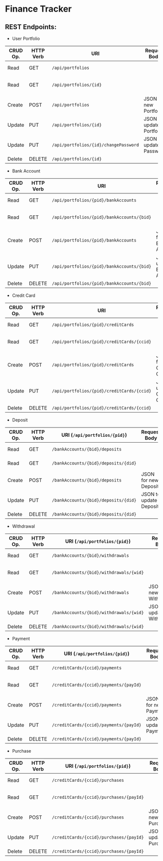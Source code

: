 # Finance Tracker

## REST Endpoints:

- User Portfolio

| CRUD Op. | HTTP Verb | URI                  | Request Body | Response Body |
|----------|-----------|-------------------------------|--------------|---------------|
| Read     | GET       | `/api/portfolios`         |              | List of all Portfolios |
| Read     | GET       | `/api/portfolios/{id}`|              | Representation of one Portfolio |
| Create   | POST      | `/api/portfolios`         | JSON for new Portfolio | JSON of created Portfolio |
| Update   | PUT       | `/api/portfolios/{id}`| JSON to update Portfolio | JSON of updated Portfolio |
| Update   | PUT       | `/api/portfolios/{id}/changePassword`| JSON to update Password | JSON of new Password |
| Delete   | DELETE    | `/api/portfolios/{id}`|              | |

- Bank Account

| CRUD Op. | HTTP Verb | URI                  | Request Body | Response Body |
|----------|-----------|-------------------------------|--------------|---------------|
| Read     | GET       | `/api/portfolios/{pid}/bankAccounts`         |              | List of all Bank Accounts |
| Read     | GET       | `/api/portfolios/{pid}/bankAccounts/{bid}`|              | Representation of one Bank Account |
| Create   | POST      | `/api/portfolios/{pid}/bankAccounts`         | JSON for new Bank Account | JSON of created Bank Account |
| Update   | PUT       | `/api/portfolios/{pid}/bankAccounts/{bid}`| JSON to update Bank Account | JSON of updated Bank Account |
| Delete   | DELETE    | `/api/portfolios/{pid}/bankAccounts/{bid}`|              | |

- Credit Card

| CRUD Op. | HTTP Verb | URI                  | Request Body | Response Body |
|----------|-----------|-------------------------------|--------------|---------------|
| Read     | GET       | `/api/portfolios/{pid}/creditCards`         |              | List of all Credit Cards |
| Read     | GET       | `/api/portfolios/{pid}/creditCards/{ccid}`|              | Representation of one Credit Card |
| Create   | POST      | `/api/portfolios/{pid}/creditCards`         | JSON for new Credit Card | JSON of created Credit Card |
| Update   | PUT       | `/api/portfolios/{pid}/creditCards/{ccid}`| JSON to update Credit Card | JSON of updated Credit Card |
| Delete   | DELETE    | `/api/portfolios/{pid}/creditCards/{ccid}`|              | |

- Deposit

| CRUD Op. | HTTP Verb | URI (`/api/portfolios/{pid}`) | Request Body | Response Body |
|----------|-----------|-------------------------------|--------------|---------------|
| Read     | GET       | `/bankAccounts/{bid}/deposits`         |              | List of all Deposits |
| Read     | GET       | `/bankAccounts/{bid}/deposits/{did}`|              | Representation of one Deposit |
| Create   | POST      | `/bankAccounts/{bid}/deposits`         | JSON for new Deposit | JSON of created Deposit |
| Update   | PUT       | `/bankAccounts/{bid}/deposits/{did}`| JSON to update Deposit | JSON of updated Deposit |
| Delete   | DELETE    | `/bankAccounts/{bid}/deposits/{did}`|              | |

- Withdrawal

| CRUD Op. | HTTP Verb | URI (`/api/portfolios/{pid}`) | Request Body | Response Body |
|----------|-----------|-------------------------------|--------------|---------------|
| Read     | GET       | `/bankAccounts/{bid}/withdrawals`         |              | List of all Withdrawals |
| Read     | GET       | `/bankAccounts/{bid}/withdrawals/{wid}`|              | Representation of one Withdrawal |
| Create   | POST      | `/bankAccounts/{bid}/withdrawals`         | JSON for new Withdrawal | JSON of created Withdrawal |
| Update   | PUT       | `/bankAccounts/{bid}/withdrawals/{wid}`| JSON to update Withdrawal | JSON of updated Withdrawal |
| Delete   | DELETE    | `/bankAccounts/{bid}/withdrawals/{wid}`|              | |

- Payment

| CRUD Op. | HTTP Verb | URI (`/api/portfolios/{pid}`) | Request Body | Response Body |
|----------|-----------|-------------------------------|--------------|---------------|
| Read     | GET       | `/creditCards/{ccid}/payments`         |              | List of all Payments |
| Read     | GET       | `/creditCards/{ccid}/payments/{payId}`|              | Representation of one Payment |
| Create   | POST      | `/creditCards/{ccid}/payments`         | JSON for new Payment | JSON of created Payment |
| Update   | PUT       | `/creditCards/{ccid}/payments/{payId}`| JSON to update Payment | JSON of updated Payment |
| Delete   | DELETE    | `/creditCards/{ccid}/payments/{payId}`|              | |

- Purchase

| CRUD Op. | HTTP Verb | URI (`/api/portfolios/{pid}`) | Request Body | Response Body |
|----------|-----------|-------------------------------|--------------|---------------|
| Read     | GET       | `/creditCards/{ccid}/purchases`         |              | List of all Purchases |
| Read     | GET       | `/creditCards/{ccid}/purchases/{payId}`|              | Representation of one Purchase |
| Create   | POST      | `/creditCards/{ccid}/purchases`         | JSON for new Purchase | JSON of created Purchase |
| Update   | PUT       | `/creditCards/{ccid}/purchases/{payId}`| JSON to update Purchase | JSON of updated Purchase |
| Delete   | DELETE    | `/creditCards/{ccid}/purchases/{payId}`|              | |
